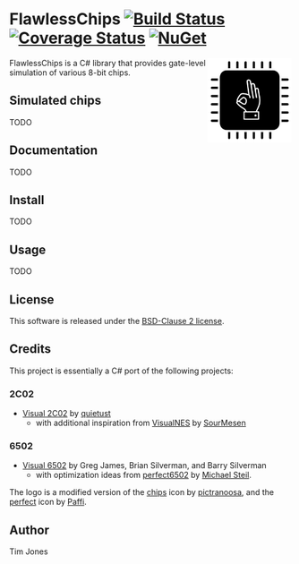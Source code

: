 # FlawlessChips [![Build Status](https://github.com/tgjones/FlawlessChips/actions/workflows/ci.yml/badge.svg?branch=main)](https://github.com/tgjones/FlawlessChips/actions)  [![Coverage Status](https://coveralls.io/repos/github/tgjones/FlawlessChips/badge.svg?branch=main)](https://coveralls.io/github/tgjones/FlawlessChips?branch=main)  [![NuGet](https://img.shields.io/nuget/v/FlawlessChips.svg)](https://www.nuget.org/packages/FlawlessChips/)

<img align="right" width="150px" height="150px" src="img/logo.png">

FlawlessChips is a C# library that provides gate-level simulation of various 8-bit chips.

## Simulated chips

TODO

## Documentation

TODO

## Install

TODO

## Usage

TODO

## License

This software is released under the [BSD-Clause 2 license](https://opensource.org/licenses/BSD-2-Clause). 

## Credits

This project is essentially a C# port of the following projects:

### 2C02

* [Visual 2C02](https://www.qmtpro.com/~nes/chipimages/visual2c02/) by [quietust](https://www.qmtpro.com/)
  * with additional inspiration from [VisualNES](https://github.com/SourMesen/VisualNes) by [SourMesen](https://github.com/SourMesen)

### 6502

* [Visual 6502](http://www.visual6502.org/JSSim/index.html) by Greg James, Brian Silverman, and Barry Silverman
  * with optimization ideas from [perfect6502](https://github.com/mist64/perfect6502) by [Michael Steil](http://www.pagetable.com/).

The logo is a modified version of the [chips](https://thenounproject.com/icon/chips-4719557/) icon by [pictranoosa](https://thenounproject.com/ihsannugroho/), and the [perfect](https://thenounproject.com/icon/perfect-1221120/) icon by [Paffi](https://thenounproject.com/paffi/).

## Author

Tim Jones